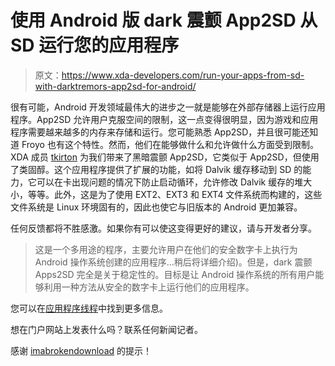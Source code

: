 # 使用 Android 版 dark 震颤 App2SD 从 SD 运行您的应用程序

> 原文：<https://www.xda-developers.com/run-your-apps-from-sd-with-darktremors-app2sd-for-android/>

很有可能，Android 开发领域最伟大的进步之一就是能够在外部存储器上运行应用程序。App2SD 允许用户克服空间的限制，这一点变得很明显，因为游戏和应用程序需要越来越多的内存来存储和运行。您可能熟悉 App2SD，并且很可能还知道 Froyo 也有这个特性。然而，他们在能够做什么和允许做什么方面受到限制。XDA 成员 [tkirton](http://forum.xda-developers.com/member.php?u=1893223) 为我们带来了黑暗震颤 App2SD，它类似于 App2SD，但使用了类固醇。这个应用程序提供了扩展的功能，如将 Dalvik 缓存移动到 SD 的能力，它可以在卡出现问题的情况下防止启动循环，允许修改 Dalvik 缓存的堆大小，等等。此外，这是为了使用 EXT2、EXT3 和 EXT4 文件系统而构建的，这些文件系统是 Linux 环境固有的，因此也使它与旧版本的 Android 更加兼容。

任何反馈都将不胜感激。如果你有可以使这变得更好的建议，请与开发者分享。

> 这是一个多用途的程序，主要允许用户在他们的安全数字卡上执行为 Android 操作系统创建的应用程序...稍后将详细介绍)。但是，dark 震颤 Apps2SD 完全是关于稳定性的。目标是让 Android 操作系统的所有用户能够利用一种方法从安全的数字卡上运行他们的应用程序。

您可以在[应用程序线程](http://forum.xda-developers.com/showthread.php?t=926015)中找到更多信息。

想在门户网站上发表什么吗？联系任何新闻记者。

感谢 [imabrokendownload](http://forum.xda-developers.com/member.php?u=3288583) 的提示！